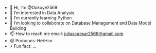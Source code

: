 - 👋 Hi, I’m @Ookoye2568
- 👀 I’m interested in Data Analysis
- 🌱 I’m currently learning Python
- 💞️ I’m looking to collaborate on Database Management and Data Model Building
- 📫 How to reach me email: juliuscaesar2568@gmail.com
- 😄 Pronouns: He/Him
- ⚡ Fun fact: ...

<!---
Ookoye2568/Ookoye2568 is a ✨ special ✨ repository because its `README.md` (this file) appears on your GitHub profile.
You can click the Preview link to take a look at your changes.
--->
